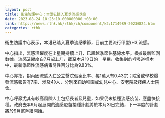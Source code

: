```yaml
---
layout: post
title: 衞生防護中心：本港已踏入夏季流感季節
date: 2023-08-24 18:23:10.000000000 +08:00
link: https://news.rthk.hk/rthk/ch/component/k2/1714989-20230824.htm
categories: rthk
---
```


衞生防護中心表示，本港已踏入夏季流感季節，目前主要流行甲型(H3)流感。

中心指出，流感活躍度在上星期持續上升，已超越季節性基線水平。根據最新監測數據，流感活躍度自7月起上升，截至本月19日的一星期，收集到的呼吸道樣本中，最新季節性流感病毒陽性百分比為9.83%。

中心亦指，期內因流感入住公立醫院個案比率、每1萬人有0.43宗；院舍或學校爆發流感報告有7宗、涉及40人，分別來自幼稚園或幼兒中心、安老院及殘疾人士院舍。

中心呼籲尤其有較高風險人士包括長者及兒童，如果仍未接種流感疫苗，應盡快接種。政府去年9月起展開的流感疫苗接種計劃將於本月31日完結，下一年度的計劃將於9月底陸續開始。
